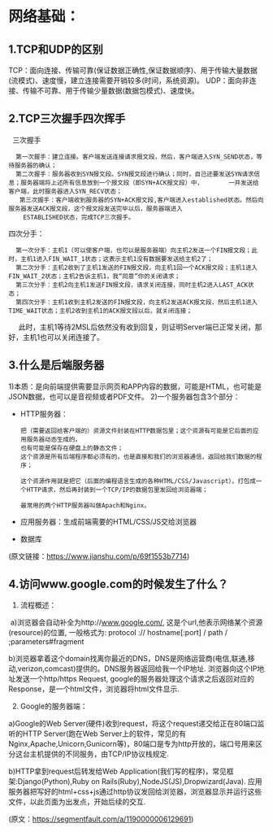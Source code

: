 # 网络基础：
## 1.TCP和UDP的区别
TCP：面向连接、传输可靠(保证数据正确性,保证数据顺序)、用于传输大量数据(流模式)、速度慢，建立连接需要开销较多(时间，系统资源)。
UDP：面向非连接、传输不可靠、用于传输少量数据(数据包模式)、速度快。
## 2.TCP三次握手四次挥手
  
  三次握手
 
      第一次握手：建立连接。客户端发送连接请求报文段，然后，客户端进入SYN_SEND状态，等待服务器的确认；
      第二次握手：服务器收到SYN报文段。SYN报文段进行确认；同时，自己还要发送SYN请求信息；服务器端将上述所有信息放到一个报文段（即SYN+ACK报文段）中，       一并发送给客户端，此时服务器进入SYN_RECV状态；
       第三次握手：客户端收到服务器的SYN+ACK报文段,客户端进入established状态。然后向服务器发送ACK报文段，这个报文段发送完毕以后，服务器端进入    
        ESTABLISHED状态，完成TCP三次握手。

  四次分手：

      第一次分手：主机1（可以使客户端，也可以是服务器端）向主机2发送一个FIN报文段；此时，主机1进入FIN_WAIT_1状态；这表示主机1没有数据要发送给主机2了；
      第二次分手：主机2收到了主机1发送的FIN报文段，向主机1回一个ACK报文段；主机1进入FIN_WAIT_2状态；主机2告诉主机1，我“同意”你的关闭请求；
      第三次分手：主机2向主机1发送FIN报文段，请求关闭连接，同时主机2进入LAST_ACK状态；
      第四次分手：主机1收到主机2发送的FIN报文段，向主机2发送ACK报文段，然后主机1进入TIME_WAIT状态；主机2收到主机1的ACK报文段以后，就关闭连接；
      此时，主机1等待2MSL后依然没有收到回复，则证明Server端已正常关闭，那好，主机1也可以关闭连接了。

## 3.什么是后端服务器
1)本质：是向前端提供需要显示网页和APP内容的数据，可能是HTML，也可能是JSON数据，也可以是音视频或者PDF文件。
2)一个服务器包含3个部分：

* HTTP服务器：

      把（需要返回给客户端的）资源文件封装在HTTP数据包里；这个资源有可能是它后面的应用服务器动态生成的，
      也有可能是保存在硬盘上的静态文件；
      这个资源是所有后端程序都必须有的，也是直接和我们的浏览器通信，返回给我们数据的程序；

      这个资源作用就是把它（后面的编程语言生成的各种HTML/CSS/Javascript），打包成一个HTTP请求，然后再封装到一个TCP/IP的数据包里发回给浏览器端；

      最常用的两个HTTP服务器叫做Apach和Nginx。

* 应用服务器：生成前端需要的HTML/CSS/JS交给浏览器
* 数据库

(原文链接：https://www.jianshu.com/p/69f1553b7714)

## 4.访问www.google.com的时候发生了什么？

1) 流程概述：
  
  a)浏览器会自动补全为http://www.google.com/, 这是个url,他表示网络某个资源(resource)的位置, 
  一般格式为: protocol :// hostname[:port] / path / ;parameters#fragment

  b)浏览器拿着这个domain找离你最近的DNS，DNS是网络运营商(电信,联通,移动,verizon,comcast)提供的。DNS服务器返回给我一个IP地址.
  浏览器向这个IP地址发送一个http/https Request, google的服务器处理这个请求之后返回对应的Response，是一个html文件，浏览器将html文件显示.

2) Google的服务器端：

a)Google的Web Server(硬件)收到request，将这个request递交给正在80端口监听的HTTP Server(跑在Web Server上的软件，常见的有Nginx,Apache,Unicorn,Gunicorn等)，80端口是专为http开放的，端口号用来区分这台主机提供的不同服务，由TCP/IP协议栈规定.

 b)HTTP拿到request后转发给Web Application(我们写的程序)，常见框架:Django(Python),Ruby on Rails(Ruby),NodeJS(JS),Dropwizard(Java).
应用服务器把写好的html+css+js通过http协议发回给浏览器，浏览器显示并运行这些文件，以此页面为出发点，开始后续的交互.

(原文：https://segmentfault.com/a/1190000006129691)
